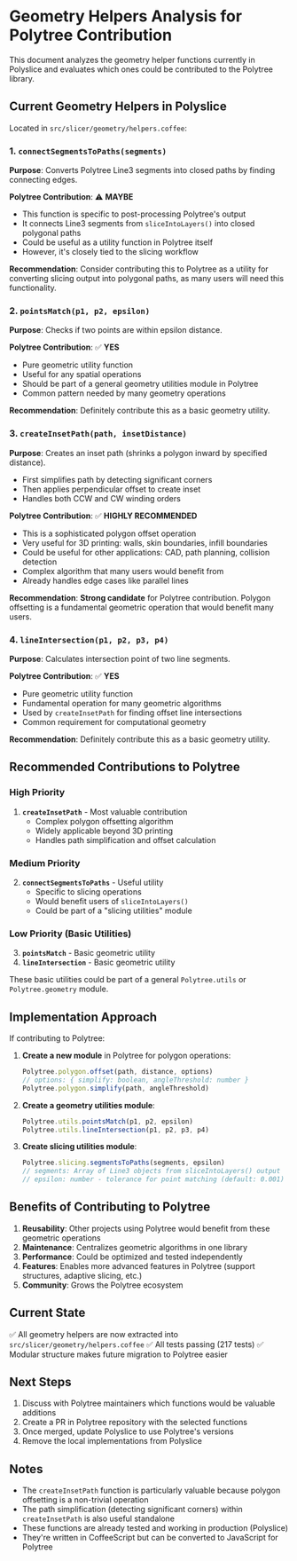 # Geometry Helpers Analysis for Polytree Contribution

This document analyzes the geometry helper functions currently in Polyslice and evaluates which ones could be contributed to the Polytree library.

## Current Geometry Helpers in Polyslice

Located in `src/slicer/geometry/helpers.coffee`:

### 1. `connectSegmentsToPaths(segments)`
**Purpose**: Converts Polytree Line3 segments into closed paths by finding connecting edges.

**Polytree Contribution**: ⚠️ **MAYBE**
- This function is specific to post-processing Polytree's output
- It connects Line3 segments from `sliceIntoLayers()` into closed polygonal paths
- Could be useful as a utility function in Polytree itself
- However, it's closely tied to the slicing workflow

**Recommendation**: Consider contributing this to Polytree as a utility for converting slicing output into polygonal paths, as many users will need this functionality.

### 2. `pointsMatch(p1, p2, epsilon)`
**Purpose**: Checks if two points are within epsilon distance.

**Polytree Contribution**: ✅ **YES**
- Pure geometric utility function
- Useful for any spatial operations
- Should be part of a general geometry utilities module in Polytree
- Common pattern needed by many geometry operations

**Recommendation**: Definitely contribute this as a basic geometry utility.

### 3. `createInsetPath(path, insetDistance)`
**Purpose**: Creates an inset path (shrinks a polygon inward by specified distance).
- First simplifies path by detecting significant corners
- Then applies perpendicular offset to create inset
- Handles both CCW and CW winding orders

**Polytree Contribution**: ✅ **HIGHLY RECOMMENDED**
- This is a sophisticated polygon offset operation
- Very useful for 3D printing: walls, skin boundaries, infill boundaries
- Could be useful for other applications: CAD, path planning, collision detection
- Complex algorithm that many users would benefit from
- Already handles edge cases like parallel lines

**Recommendation**: **Strong candidate** for Polytree contribution. Polygon offsetting is a fundamental geometric operation that would benefit many users.

### 4. `lineIntersection(p1, p2, p3, p4)`
**Purpose**: Calculates intersection point of two line segments.

**Polytree Contribution**: ✅ **YES**
- Pure geometric utility function
- Fundamental operation for many geometric algorithms
- Used by `createInsetPath` for finding offset line intersections
- Common requirement for computational geometry

**Recommendation**: Definitely contribute this as a basic geometry utility.

## Recommended Contributions to Polytree

### High Priority
1. **`createInsetPath`** - Most valuable contribution
   - Complex polygon offsetting algorithm
   - Widely applicable beyond 3D printing
   - Handles path simplification and offset calculation
   
### Medium Priority
2. **`connectSegmentsToPaths`** - Useful utility
   - Specific to slicing operations
   - Would benefit users of `sliceIntoLayers()`
   - Could be part of a "slicing utilities" module

### Low Priority (Basic Utilities)
3. **`pointsMatch`** - Basic geometric utility
4. **`lineIntersection`** - Basic geometric utility

These basic utilities could be part of a general `Polytree.utils` or `Polytree.geometry` module.

## Implementation Approach

If contributing to Polytree:

1. **Create a new module** in Polytree for polygon operations:
   ```javascript
   Polytree.polygon.offset(path, distance, options)
   // options: { simplify: boolean, angleThreshold: number }
   Polytree.polygon.simplify(path, angleThreshold)
   ```

2. **Create a geometry utilities module**:
   ```javascript
   Polytree.utils.pointsMatch(p1, p2, epsilon)
   Polytree.utils.lineIntersection(p1, p2, p3, p4)
   ```

3. **Create slicing utilities module**:
   ```javascript
   Polytree.slicing.segmentsToPaths(segments, epsilon)
   // segments: Array of Line3 objects from sliceIntoLayers() output
   // epsilon: number - tolerance for point matching (default: 0.001)
   ```

## Benefits of Contributing to Polytree

1. **Reusability**: Other projects using Polytree would benefit from these geometric operations
2. **Maintenance**: Centralizes geometric algorithms in one library
3. **Performance**: Could be optimized and tested independently
4. **Features**: Enables more advanced features in Polytree (support structures, adaptive slicing, etc.)
5. **Community**: Grows the Polytree ecosystem

## Current State

✅ All geometry helpers are now extracted into `src/slicer/geometry/helpers.coffee`
✅ All tests passing (217 tests)
✅ Modular structure makes future migration to Polytree easier

## Next Steps

1. Discuss with Polytree maintainers which functions would be valuable additions
2. Create a PR in Polytree repository with the selected functions
3. Once merged, update Polyslice to use Polytree's versions
4. Remove the local implementations from Polyslice

## Notes

- The `createInsetPath` function is particularly valuable because polygon offsetting is a non-trivial operation
- The path simplification (detecting significant corners) within `createInsetPath` is also useful standalone
- These functions are already tested and working in production (Polyslice)
- They're written in CoffeeScript but can be converted to JavaScript for Polytree
